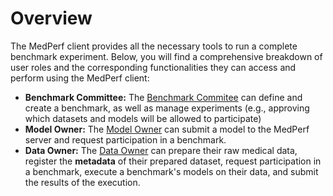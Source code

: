 # Overview

The MedPerf client provides all the necessary tools to run a complete benchmark experiment. Below, you will find a comprehensive breakdown of user roles and the corresponding functionalities they can access and perform using the MedPerf client:

- **Benchmark Committee:** The [Benchmark Commitee](../roles.md#benchmark-committee) can define and create a benchmark, as well as manage experiments (e.g., approving which datasets and models will be allowed to participate)
- **Model Owner:** The [Model Owner](../roles.md#model-owners) can submit a model to the MedPerf server and request participation in a benchmark.
- **Data Owner:** The [Data Owner](../roles.md#data-providers) can prepare their raw medical data, register the **metadata** of their prepared dataset, request participation in a benchmark, execute a benchmark's models on their data, and submit the results of the execution.

<!-- ## What's Next?

- [Create your MedPerf account](signup.md)
- [Install the MedPerf client](installation.md)
- Get familiar with the MedPerf client by following the [hands-on tutorials](tutorials_overview.md)
- Understand and learn how to [build MedPerf MLCubes](../mlcubes/mlcubes.md) -->
